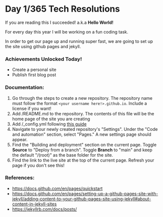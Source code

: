 # Day 1/365 Tech Resolutions

If you are reading this I succeeded! a.k.a **Hello World!**

For every day this year I will be working on a fun coding task.

In order to get our page up and running super fast, we are going to set up the site using github pages and jekyll.

### Achievements Unlocked Today!
- Create a personal site
- Publish first blog post

### Documentation:
1. Go through the steps to create a new repository. The repository name must follow the format
```<your username here!>.github.io```. Include a license if you want!
2. Add /README.md to the repository. The contents of this file will be the home page of the site you are creating
3. Add /_config.yml following [this guide](https://docs.github.com/en/pages/quickstart#changing-the-title-and-description)
4. Navigate to your newly created repository's "Settings". Under the "Code and automation" section, select "Pages." A new settings page should appear.
5. Find the "Building and deployment" section on the current page. Toggle **Source** to "Deploy from a branch". Toggle **Branch** to "main" and keep the default "/(root)" as the base folder for the site.
6. Find the link to the live site at the top of the current page. Refresh your page if you don't see this!

### References:
- https://docs.github.com/en/pages/quickstart
- https://docs.github.com/en/pages/setting-up-a-github-pages-site-with-jekyll/adding-content-to-your-github-pages-site-using-jekyll#about-content-in-jekyll-sites
- https://jekyllrb.com/docs/posts/

